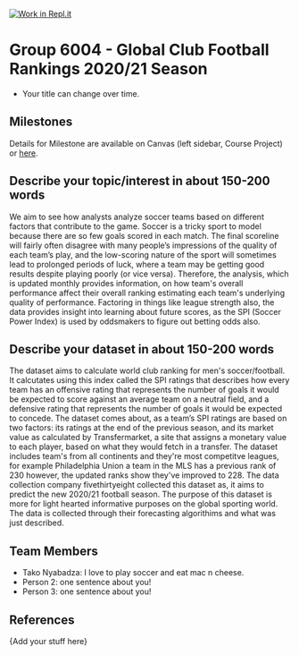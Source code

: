 [![Work in Repl.it](https://classroom.github.com/assets/work-in-replit-14baed9a392b3a25080506f3b7b6d57f295ec2978f6f33ec97e36a161684cbe9.svg)](https://classroom.github.com/online_ide?assignment_repo_id=311545&assignment_repo_type=GroupAssignmentRepo)
# Group 6004 - Global Club Football Rankings 2020/21 Season

- Your title can change over time.

## Milestones

Details for Milestone are available on Canvas (left sidebar, Course Project) or [here](https://firas.moosvi.com/courses/data301/project/milestone01.html).

## Describe your topic/interest in about 150-200 words
We aim to see how analysts analyze soccer teams  based on different factors that contribute to the game. Soccer is a tricky sport to model because there are so few goals scored in each match. The final scoreline will fairly often disagree with many people’s impressions of the quality of each team’s play, and the low-scoring nature of the sport will sometimes lead to prolonged periods of luck, where a team may be getting good results despite playing poorly (or vice versa). Therefore, the analysis, which is updated monthly provides information, on how team's overall performance affect their overall ranking estimating each team's underlying quality of performance. Factoring in things like league strength also, the data provides insight into learning about future scores, as the SPI (Soccer Power Index) is used by oddsmakers to figure out betting odds also.



## Describe your dataset in about 150-200 words

The dataset aims to calculate world club ranking for men's soccer/football. It calcutates using this index called the SPI ratings that describes how every team has an offensive rating that represents the number of goals it would be expected to score against an average team on a neutral field, and a defensive rating that represents the number of goals it would be expected to concede. The dataset comes about, as a team’s SPI ratings are based on two factors: its ratings at the end of the previous season, and its market value as calculated by Transfermarket, a site that assigns a monetary value to each player, based on what they would fetch in a transfer. The dataset includes team's from all continents and they're most competitve leagues, for example Philadelphia Union a team in the MLS has a previous rank of 230 however, the updated ranks show they've improved to 228. The data collection company fivethirtyeight collected this dataset as, it aims to predict the new 2020/21 football season. The purpose of this dataset is more for light hearted informative purposes on the global sporting world. The data is collected through their forecasting algorithims and what was just described.

## Team Members

- Tako Nyabadza: I love to play soccer and eat mac n cheese.
- Person 2: one sentence about you!
- Person 3: one sentence about you!

## References

{Add your stuff here}
